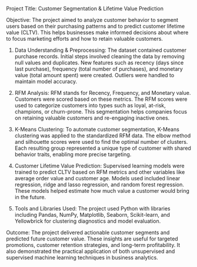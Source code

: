 Project Title: Customer Segmentation & Lifetime Value Prediction

Objective:
The project aimed to analyze customer behavior to segment users based on their purchasing patterns and to predict customer lifetime value (CLTV). This helps businesses make informed decisions about where to focus marketing efforts and how to retain valuable customers.

1. Data Understanding & Preprocessing:
   The dataset contained customer purchase records. Initial steps involved cleaning the data by removing null values and duplicates. New features such as recency (days since last purchase), frequency (total number of purchases), and monetary value (total amount spent) were created. Outliers were handled to maintain model accuracy.

2. RFM Analysis:
   RFM stands for Recency, Frequency, and Monetary value. Customers were scored based on these metrics. The RFM scores were used to categorize customers into types such as loyal, at-risk, champions, or churn-prone. This segmentation helps companies focus on retaining valuable customers and re-engaging inactive ones.

3. K-Means Clustering:
   To automate customer segmentation, K-Means clustering was applied to the standardized RFM data. The elbow method and silhouette scores were used to find the optimal number of clusters. Each resulting group represented a unique type of customer with shared behavior traits, enabling more precise targeting.

4. Customer Lifetime Value Prediction:
   Supervised learning models were trained to predict CLTV based on RFM metrics and other variables like average order value and customer age. Models used included linear regression, ridge and lasso regression, and random forest regression. These models helped estimate how much value a customer would bring in the future.

5. Tools and Libraries Used:
   The project used Python with libraries including Pandas, NumPy, Matplotlib, Seaborn, Scikit-learn, and Yellowbrick for clustering diagnostics and model evaluation.

Outcome:
The project delivered actionable customer segments and predicted future customer value. These insights are useful for targeted promotions, customer retention strategies, and long-term profitability. It also demonstrated the practical application of both unsupervised and supervised machine learning techniques in business analytics.
